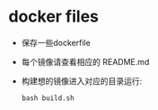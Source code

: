 # docker files

- 保存一些dockerfile

- 每个镜像请查看相应的 README.md

- 构建想的镜像进入对应的目录运行:

    ```shell
    bash build.sh
    ```
